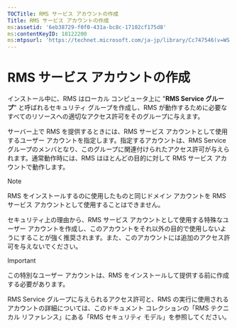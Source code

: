 ```yaml
---
TOCTitle: RMS サービス アカウントの作成
Title: RMS サービス アカウントの作成
ms:assetid: '6eb38729-f0f0-431a-bc8c-17102cf175d8'
ms:contentKeyID: 18122200
ms:mtpsurl: 'https://technet.microsoft.com/ja-jp/library/Cc747546(v=WS.10)'
---
```


RMS サービス アカウントの作成
=============================

インストール中に、RMS はローカル コンピュータ上に "**RMS Service グループ**" と呼ばれるセキュリティ グループを作成し、RMS が動作するために必要なすべてのリソースへの適切なアクセス許可をそのグループに与えます。

サーバー上で RMS を提供するときには、RMS サービス アカウントとして使用するユーザー アカウントを指定します。指定するアカウントは、RMS Service グループのメンバとなり、このグループに関連付けられたアクセス許可が与えられます。通常動作時には、RMS はほとんどの目的に対して RMS サービス アカウントで動作します。

> [!NOTE]
> RMS をインストールするのに使用したものと同じドメイン アカウントを RMS サービス アカウントとして使用することはできません。 

セキュリティ上の理由から、RMS サービス アカウントとして使用する特殊なユーザー アカウントを作成し、このアカウントをそれ以外の目的で使用しないようにすることが強く推奨されます。また、このアカウントには追加のアクセス許可を与えないでください。

> [!Important]  
>  この特別なユーザー アカウントは、RMS をインストールして提供する前に作成する必要があります。 

RMS Service グループに与えられるアクセス許可と、RMS の実行に使用されるアカウントの詳細については、このドキュメント コレクションの「RMS テクニカル リファレンス」にある「RMS セキュリティ モデル」を参照してください。

